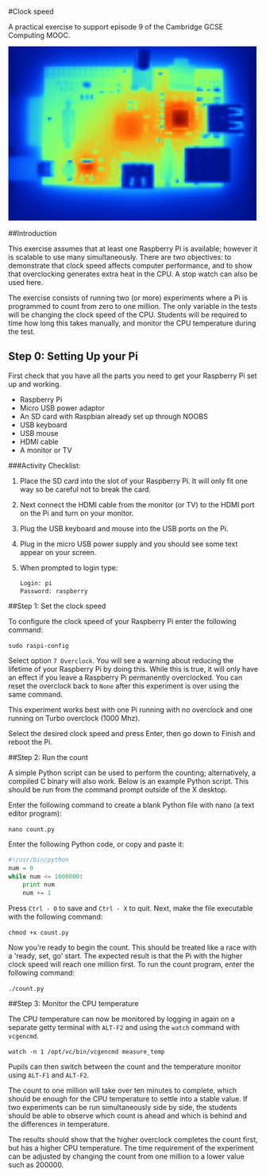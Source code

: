 #Clock speed

A practical exercise to support episode 9 of the Cambridge GCSE Computing MOOC.

![](./images/cover.jpg "Cover Image")

##Introduction

This exercise assumes that at least one Raspberry Pi is available; however it is scalable to use many simultaneously.  There are two objectives: to demonstrate that clock speed affects computer performance, and to show that overclocking generates extra heat in the CPU.  A stop watch can also be used here.

The exercise consists of running two (or more) experiments where a Pi is programmed to count from zero to one million. The only variable in the tests will be changing the clock speed of the CPU.  Students will be required to time how long this takes manually, and monitor the CPU temperature during the test.

## Step 0: Setting Up your Pi

First check that you have all the parts you need to get your Raspberry Pi set up and working.

- Raspberry Pi
- Micro USB power adaptor
- An SD card with Raspbian already set up through NOOBS
- USB keyboard
- USB mouse
- HDMI cable
- A monitor or TV

###Activity Checklist:

1.	Place the SD card into the slot of your Raspberry Pi. It will only fit one way so be careful not to break the card. 
2.	Next connect the HDMI cable from the monitor (or TV) to the HDMI port on the Pi and turn on your monitor. 
3.	Plug the USB keyboard and mouse into the USB ports on the Pi.
4.	Plug in the micro USB power supply and you should see some text appear on your screen.
5.  When prompted to login type:

    ```
    Login: pi
    Password: raspberry
    ```


##Step 1: Set the clock speed

To configure the clock speed of your Raspberry Pi enter the following command:

`sudo raspi-config`

Select option `7 Overclock`.  You will see a warning about reducing the lifetime of your Raspberry Pi by doing this. While this is true, it will only have an effect if you leave a Raspberry Pi permanently overclocked.  You can reset the overclock back to `None` after this experiment is over using the same command.

This experiment works best with one Pi running with no overclock and one running on Turbo overclock (1000 Mhz).

Select the desired clock speed and press Enter, then go down to Finish and reboot the Pi.

##Step 2: Run the count

A simple Python script can be used to perform the counting; alternatively, a compiled C binary will also work.  Below is an example Python script.  This should be run from the command prompt outside of the X desktop.

Enter the following command to create a blank Python file with nano (a text editor program):

`nano count.py`

Enter the following Python code, or copy and paste it:

```python
#!/usr/bin/python
num = 0
while num <= 1000000:
	print num
	num += 1
```

Press `Ctrl - O` to save and `Ctrl - X` to quit.  Next, make the file executable with the following command:

`chmod +x count.py`

Now you’re ready to begin the count.  This should be treated like a race with a 'ready, set, go' start.  The expected result is that the Pi with the higher clock speed will reach one million first. To run the count program, enter the following command:

`./count.py`

##Step 3: Monitor the CPU temperature

The CPU temperature can now be monitored by logging in again on a separate getty terminal with `ALT-F2` and using the `watch` command with `vcgencmd`.

`watch -n 1 /opt/vc/bin/vcgencmd measure_temp`

Pupils can then switch between the count and the temperature monitor using `ALT-F1` and `ALT-F2`.

The count to one million will take over ten minutes to complete, which should be enough for the CPU temperature to settle into a stable value.  If two experiments can be run simultaneously side by side, the students should be able to observe which count is ahead and which is behind and the differences in temperature.

The results should show that the higher overclock completes the count first, but has a higher CPU temperature.  The time requirement of the experiment can be adjusted by changing the count from one million to a lower value such as 200000.
